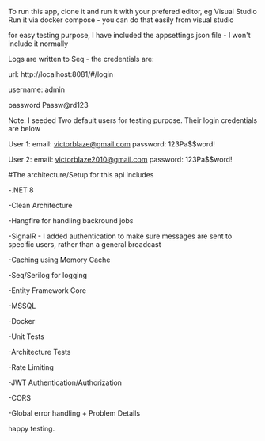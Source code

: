 To run this app, clone it and run it with your prefered editor, eg Visual Studio
Run it via docker compose - you can do that easily from visual studio

for easy testing purpose, I have included the appsettings.json file - I won't include it normally

Logs are written to Seq - the credentials are: 

url: http://localhost:8081/#/login 

username: admin  

password Passw@rd123


Note: I seeded Two default users for testing purpose. Their login credentials are below

User 1: email: victorblaze@gmail.com  password: 123Pa$$word!

User 2: email: victorblaze2010@gmail.com  password: 123Pa$$word!


#The architecture/Setup for this api includes

-.NET 8

-Clean Architecture

-Hangfire for handling backround jobs

-SignalR - I added authentication to make sure messages are sent to specific users, rather than a general broadcast

-Caching using Memory Cache

-Seq/Serilog for logging

-Entity Framework Core

-MSSQL

-Docker 

-Unit Tests

-Architecture Tests

-Rate Limiting

-JWT Authentication/Authorization

-CORS

-Global error handling + Problem Details

happy testing.
